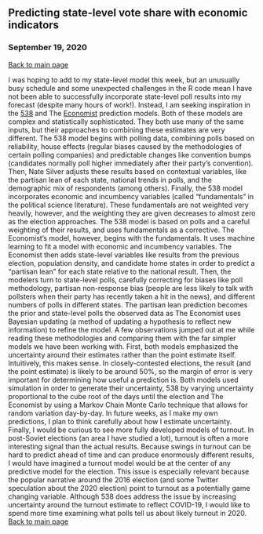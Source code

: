 ## Predicting state-level vote share with economic indicators
### September 19, 2020

[Back to main page](https://hwsimpson33.github.io/pres2020/)

I was hoping to add to my state-level model this week, but an unusually busy schedule and some unexpected challenges in the R code mean I have not been able to successfully incorporate state-level poll results into my forecast (despite many hours of work!). Instead, I am seeking inspiration in the [538](https://fivethirtyeight.com/features/how-fivethirtyeights-2020-presidential-forecast-works-and-whats-different-because-of-covid-19/) and The [Economist](https://projects.economist.com/us-2020-forecast/president/how-this-works) prediction models. 
Both of these models are complex and statistically sophisticated. They both use many of the same inputs, but their approaches to combining these estimates are very different. The 538 model begins with polling data, combining polls based on reliability, house effects (regular biases caused by the methodologies of certain polling companies) and predictable changes like convention bumps (candidates normally poll higher immediately after their party’s convention). Then, Nate Silver adjusts these results based on contextual variables, like the partisan lean of each state, national trends in polls, and the demographic mix of respondents (among others). Finally, the 538 model incorporates economic and incumbency variables (called “fundamentals” in the political science literature). These fundamentals are not weighted very heavily, however, and the weighting they are given decreases to almost zero as the election approaches. The 538 model is based on polls and a careful weighting of their results, and uses fundamentals as a corrective.
The Economist’s model, however, begins with the fundamentals. It uses machine learning to fit a model with economic and incumbency variables. The Economist then adds state-level variables like results from the previous election, population density, and candidate home states in order to predict a “partisan lean” for each state relative to the national result. Then, the modelers turn to state-level polls, carefully correcting for biases like poll methodology, partisan non-response bias (people are less likely to talk with pollsters when their party has recently taken a hit in the news), and different numbers of polls in different states. The partisan lean prediction becomes the prior and state-level polls the observed data as The Economist uses Bayesian updating (a method of updating a hypothesis to reflect new information) to refine the model.
A few observations jumped out at me while reading these methodologies and comparing them with the far simpler models we have been working with. First, both models emphasized the uncertainty around their estimates rather than the point estimate itself. Intuitively, this makes sense. In closely-contested elections, the result (and the point estimate) is likely to be around 50%, so the margin of error is very important for determining how useful a prediction is. Both models used simulation in order to generate their uncertainty, 538 by varying uncertainty proportional to the cube root of the days until the election and The Economist by using a Markov Chain Monte Carlo technique that allows for random variation day-by-day. In future weeks, as I make my own predictions, I plan to think carefully about how I estimate uncertainty.
Finally, I would be curious to see more fully developed models of turnout. In post-Soviet elections (an area I have studied a lot), turnout is often a more interesting signal than the actual results. Because swings in turnout can be hard to predict ahead of time and can produce enormously different results, I would have imagined a turnout model would be at the center of any predictive model for the election. This issue is especially relevant because the popular narrative around the 2016 election (and some Twitter speculation about the 2020 election) point to turnout as a potentially game changing variable. Although 538 does address the issue by increasing uncertainty around the turnout estimate to reflect COVID-19, I would like to spend more time examining what polls tell us about likely turnout in 2020.
[Back to main page](https://hwsimpson33.github.io/pres2020/)
